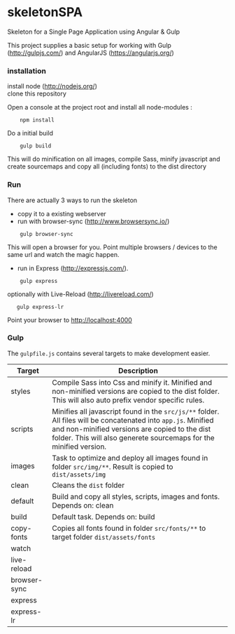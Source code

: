 skeletonSPA
===========

Skeleton for a Single Page Application using Angular &amp; Gulp

This project supplies a basic setup for working with Gulp (http://gulpjs.com/) and AngularJS (https://angularjs.org/)


### installation ###

install node (http://nodejs.org/) <br/>
clone this repository
  
Open a console at the project root and install all node-modules :

```ShellSession
	npm install
```
Do a initial build

```ShellSession
	gulp build
```

This will do minification on all images, compile Sass, minify javascript and create sourcemaps and copy all (including fonts) to the dist directory

### Run ###
There are actually 3 ways to run the skeleton

* copy it to a existing webserver
* run with browser-sync (http://www.browsersync.io/)
```ShellSession
	gulp browser-sync
```
This will open a browser for you. Point multiple browsers / devices to the same url and watch the magic happen.

* run in Express (http://expressjs.com/). 
```ShellSession
	gulp express
```
  optionally with Live-Reload (http://livereload.com/) 
 ```ShellSession
	gulp express-lr
```
Point your browser to [http://localhost:4000](http://localhost:4000)


### Gulp ###

The `gulpfile.js` contains several targets to make development easier.

Target       | Description
-------------|--------------------
styles       | Compile Sass into Css and minify it. Minified and non-minified versions are copied to the dist folder. This will also auto prefix vendor specific rules.
scripts      | Minifies all javascript found in the `src/js/**` folder. All files will be concatenated into `app.js`.  Minified and non-minified versions are copied to the dist folder. This will also generete sourcemaps for the minified version.
images       | Task to optimize and deploy all images found in folder `src/img/**`. Result is copied to `dist/assets/img`
clean        | Cleans the `dist` folder
default      | Build and copy all styles, scripts, images and fonts. Depends on: clean
build        | Default task. Depends on: build
copy-fonts   | Copies all fonts found in folder `src/fonts/**` to target folder `dist/assets/fonts`
watch        | 
live-reload  | 
browser-sync | 
express      | 
express-lr   | 


